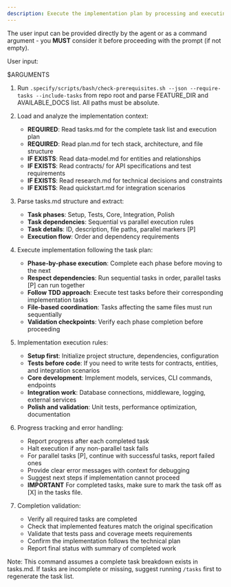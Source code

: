 ```yaml
---
description: Execute the implementation plan by processing and executing all tasks defined in tasks.md
---
```


The user input can be provided directly by the agent or as a command argument -
you **MUST** consider it before proceeding with the prompt (if not empty).

User input:

$ARGUMENTS

1. Run
   `.specify/scripts/bash/check-prerequisites.sh --json --require-tasks --include-tasks`
   from repo root and parse FEATURE_DIR and AVAILABLE_DOCS list. All paths must
   be absolute.

2. Load and analyze the implementation context:
   - **REQUIRED**: Read tasks.md for the complete task list and execution plan
   - **REQUIRED**: Read plan.md for tech stack, architecture, and file structure
   - **IF EXISTS**: Read data-model.md for entities and relationships
   - **IF EXISTS**: Read contracts/ for API specifications and test requirements
   - **IF EXISTS**: Read research.md for technical decisions and constraints
   - **IF EXISTS**: Read quickstart.md for integration scenarios

3. Parse tasks.md structure and extract:
   - **Task phases**: Setup, Tests, Core, Integration, Polish
   - **Task dependencies**: Sequential vs parallel execution rules
   - **Task details**: ID, description, file paths, parallel markers [P]
   - **Execution flow**: Order and dependency requirements

4. Execute implementation following the task plan:
   - **Phase-by-phase execution**: Complete each phase before moving to the next
   - **Respect dependencies**: Run sequential tasks in order, parallel tasks [P]
     can run together
   - **Follow TDD approach**: Execute test tasks before their corresponding
     implementation tasks
   - **File-based coordination**: Tasks affecting the same files must run
     sequentially
   - **Validation checkpoints**: Verify each phase completion before proceeding

5. Implementation execution rules:
   - **Setup first**: Initialize project structure, dependencies, configuration
   - **Tests before code**: If you need to write tests for contracts, entities,
     and integration scenarios
   - **Core development**: Implement models, services, CLI commands, endpoints
   - **Integration work**: Database connections, middleware, logging, external
     services
   - **Polish and validation**: Unit tests, performance optimization,
     documentation

6. Progress tracking and error handling:
   - Report progress after each completed task
   - Halt execution if any non-parallel task fails
   - For parallel tasks [P], continue with successful tasks, report failed ones
   - Provide clear error messages with context for debugging
   - Suggest next steps if implementation cannot proceed
   - **IMPORTANT** For completed tasks, make sure to mark the task off as [X] in
     the tasks file.

7. Completion validation:
   - Verify all required tasks are completed
   - Check that implemented features match the original specification
   - Validate that tests pass and coverage meets requirements
   - Confirm the implementation follows the technical plan
   - Report final status with summary of completed work

Note: This command assumes a complete task breakdown exists in tasks.md. If
tasks are incomplete or missing, suggest running `/tasks` first to regenerate
the task list.

